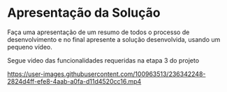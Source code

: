 # Apresentação da Solução

Faça uma apresentação de um resumo de todos o processo de desenvolvimento e no final apresente a solução desenvolvida, usando um pequeno vídeo.

Segue video das funcionalidades requeridas na etapa 3 do projeto


https://user-images.githubusercontent.com/100963513/236342248-2824d4ff-efe8-4aab-a0fa-d11d4520cc16.mp4

